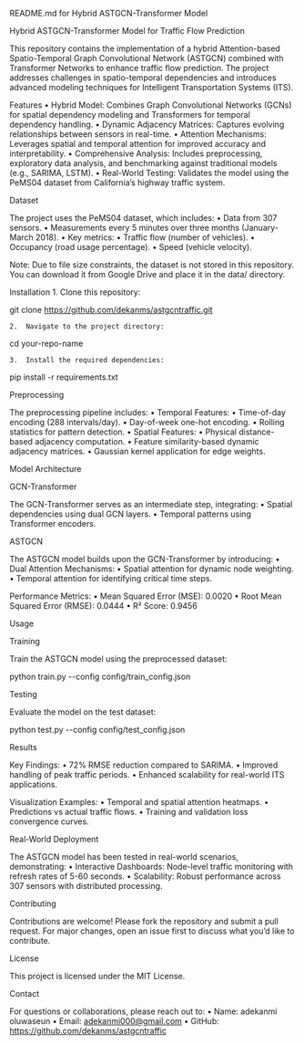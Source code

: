 

README.md for Hybrid ASTGCN-Transformer Model

Hybrid ASTGCN-Transformer Model for Traffic Flow Prediction

This repository contains the implementation of a hybrid Attention-based Spatio-Temporal Graph Convolutional Network (ASTGCN) combined with Transformer Networks to enhance traffic flow prediction. The project addresses challenges in spatio-temporal dependencies and introduces advanced modeling techniques for Intelligent Transportation Systems (ITS).

Features
	•	Hybrid Model: Combines Graph Convolutional Networks (GCNs) for spatial dependency modeling and Transformers for temporal dependency handling.
	•	Dynamic Adjacency Matrices: Captures evolving relationships between sensors in real-time.
	•	Attention Mechanisms: Leverages spatial and temporal attention for improved accuracy and interpretability.
	•	Comprehensive Analysis: Includes preprocessing, exploratory data analysis, and benchmarking against traditional models (e.g., SARIMA, LSTM).
	•	Real-World Testing: Validates the model using the PeMS04 dataset from California’s highway traffic system.

Dataset

The project uses the PeMS04 dataset, which includes:
	•	Data from 307 sensors.
	•	Measurements every 5 minutes over three months (January-March 2018).
	•	Key metrics:
	•	Traffic flow (number of vehicles).
	•	Occupancy (road usage percentage).
	•	Speed (vehicle velocity).

Note: Due to file size constraints, the dataset is not stored in this repository. You can download it from Google Drive and place it in the data/ directory.

Installation
	1.	Clone this repository:

git clone https://github.com/dekanms/astgcntraffic.git


	2.	Navigate to the project directory:

cd your-repo-name


	3.	Install the required dependencies:

pip install -r requirements.txt

Preprocessing

The preprocessing pipeline includes:
	•	Temporal Features:
	•	Time-of-day encoding (288 intervals/day).
	•	Day-of-week one-hot encoding.
	•	Rolling statistics for pattern detection.
	•	Spatial Features:
	•	Physical distance-based adjacency computation.
	•	Feature similarity-based dynamic adjacency matrices.
	•	Gaussian kernel application for edge weights.

Model Architecture

GCN-Transformer

The GCN-Transformer serves as an intermediate step, integrating:
	•	Spatial dependencies using dual GCN layers.
	•	Temporal patterns using Transformer encoders.

ASTGCN

The ASTGCN model builds upon the GCN-Transformer by introducing:
	•	Dual Attention Mechanisms:
	•	Spatial attention for dynamic node weighting.
	•	Temporal attention for identifying critical time steps.

Performance Metrics:
	•	Mean Squared Error (MSE): 0.0020
	•	Root Mean Squared Error (RMSE): 0.0444
	•	R² Score: 0.9456

Usage

Training

Train the ASTGCN model using the preprocessed dataset:

python train.py --config config/train_config.json

Testing

Evaluate the model on the test dataset:

python test.py --config config/test_config.json

Results

Key Findings:
	•	72% RMSE reduction compared to SARIMA.
	•	Improved handling of peak traffic periods.
	•	Enhanced scalability for real-world ITS applications.

Visualization Examples:
	•	Temporal and spatial attention heatmaps.
	•	Predictions vs actual traffic flows.
	•	Training and validation loss convergence curves.

Real-World Deployment

The ASTGCN model has been tested in real-world scenarios, demonstrating:
	•	Interactive Dashboards: Node-level traffic monitoring with refresh rates of 5-60 seconds.
	•	Scalability: Robust performance across 307 sensors with distributed processing.

Contributing

Contributions are welcome! Please fork the repository and submit a pull request. For major changes, open an issue first to discuss what you’d like to contribute.

License

This project is licensed under the MIT License.

Contact

For questions or collaborations, please reach out to:
	•	Name: adekanmi oluwaseun
	•	Email: adekanmi000@gmail.com
	•	GitHub: https://github.com/dekanms/astgcntraffic

